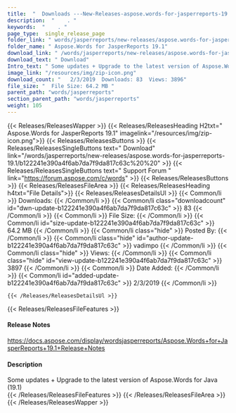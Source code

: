 ```yaml
---
title:  "  Downloads ---New-Releases-aspose.words-for-jasperreports-19.1 . " 
description:  "    . " 
keywords:  "    . " 
page_type:  single_release_page
folder_link: " words/jasperreports/new-releases/aspose.words-for-jasperreports-19.1/"
folder_name: " Aspose.Words for JasperReports 19.1"
download_link: " /words/jasperreports/new-releases/aspose.words-for-jasperreports-19.1/b122241e390a4f6ab7da7f9da817c63c"
download_text: " Download"
Intro_text: " Some updates + Upgrade to the latest version of Aspose.Words for Java (19.1)"
image_link: "/resources/img/zip-icon.png"
download_count: "   2/3/2019  Downloads: 83  Views: 3896"
file_size: "  File Size: 64.2 MB "
parent_path: "words/jasperreports"
section_parent_path: "words/jasperreports"
weight: 105
---
```


{{< Releases/ReleasesWapper >}}
  {{< Releases/ReleasesHeading H2txt=" Aspose.Words for JasperReports 19.1" imagelink="/resources/img/zip-icon.png">}}
  {{< Releases/ReleasesButtons >}}
    {{< Releases/ReleasesSingleButtons text=" Download" link="/words/jasperreports/new-releases/aspose.words-for-jasperreports-19.1/b122241e390a4f6ab7da7f9da817c63c%20%20" >}}
    {{< Releases/ReleasesSingleButtons text=" Support Forum " link="https://forum.aspose.com/c/words" >}}
  {{< Releases/ReleasesButtons >}}
  {{< Releases/ReleasesFileArea >}}
    {{< Releases/ReleasesHeading h4txt="File Details">}}
    {{< Releases/ReleasesDetailsUl >}}
            {{< Common/li  >}} Downloads: {{< /Common/li >}} 
      {{< Common/li class="downloadcount" id="dwn-update-b122241e390a4f6ab7da7f9da817c63c" >}} 83 {{< /Common/li >}} 
      {{< Common/li  >}} File Size: {{< /Common/li >}} 
      {{< Common/li id="size-update-b122241e390a4f6ab7da7f9da817c63c" >}} 64.2 MB {{< /Common/li >}} 
      {{< Common/li  class="hide" >}} Posted By: {{< /Common/li >}} 
      {{< Common/li class="hide" id="author-update-b122241e390a4f6ab7da7f9da817c63c" >}} vadimpo {{< /Common/li >}} 
      {{< Common/li class="hide"  >}} Views: {{< /Common/li >}} 
      {{< Common/li class="hide" id="view-update-b122241e390a4f6ab7da7f9da817c63c" >}} 3897 {{< /Common/li >}} 
      {{< Common/li  >}} Date Added: {{< /Common/li >}} 
      {{< Common/li id="added-update-b122241e390a4f6ab7da7f9da817c63c" >}} 2/3/2019 {{< /Common/li >}} 

    {{< /Releases/ReleasesDetailsUl >}}

  {{< Releases/ReleasesFileFeatures >}}
      <h4>Release Notes</h4><div><a href="https://docs.aspose.com/display/wordsjasperreports/Aspose.Words+for+JasperReports+19.1+Release+Notes">https://docs.aspose.com/display/wordsjasperreports/Aspose.Words+for+JasperReports+19.1+Release+Notes</a></div><h4>Description</h4><div class="HTMLDescription">Some updates + Upgrade to the latest version of Aspose.Words for Java (19.1)</div>
  {{< /Releases/ReleasesFileFeatures >}}
 {{< /Releases/ReleasesFileArea >}}
{{< /Releases/ReleasesWapper >}}


